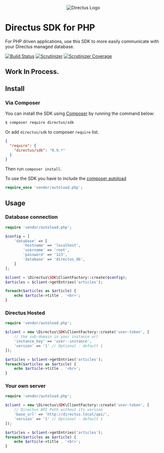 <p align="center">
<img src="https://s3.amazonaws.com/f.cl.ly/items/3Q2830043H1Y1c1F1K2D/directus-logo-stacked.png" alt="Directus Logo"/>
</p>

# Directus SDK for PHP
For PHP driven applications, use this SDK to more easily communicate with your Directus managed database.

[![Build Status](https://img.shields.io/travis/directus/directus-sdk-php.svg?style=flat-square)](https://travis-ci.org/directus/directus-sdk-php)
[![Scrutinizer](https://img.shields.io/scrutinizer/g/directus/directus-sdk-php.svg?style=flat-square)](https://scrutinizer-ci.com/g/directus/directus-sdk-php)
[![Scrutinizer Coverage](https://img.shields.io/scrutinizer/coverage/g/directus/directus-sdk-php.svg?style=flat-square)](https://scrutinizer-ci.com/g/directus/directus-sdk-php/?branch=master)

## Work In Process.

## Install

### Via Composer

You can install the SDK using [Composer](http://getcomposer.org) by running the command below:

``` bash
$ composer require directus/sdk
```

Or add `directus/sdk` to composer `require` list.
```json
{
  "require": {
    "directus/sdk": "0.9.*"
  }
}
```

Then run `composer install`.

To use the SDK you have to include the [composer autoload](https://getcomposer.org/doc/01-basic-usage.md#autoloading)

```php
require_once 'vendor/autoload.php';
```

## Usage

### Database connection
``` php
require 'vendor/autoload.php';

$config = [
    'database' => [
        'hostname' => 'localhost',
        'username' => 'root',
        'password' => '123',
        'database' => 'directus_db',
    ]
];

$client = \Directus\SDK\ClientFactory::create($config);
$articles = $client->getEntries('articles');

foreach($articles as $article) {
    echo $article->title . '<br>';
}
```

### Directus Hosted

```php
require 'vendor/autoload.php';

$client = new \Directus\SDK\ClientFactory::create('user-token', [
    // the sub-domain in your instance url
    'instance_key' => 'user--instance',
    'version' => '1' // Optional - default 1
]);

$articles = $client->getEntries('articles');
foreach($articles as $article) {
    echo $article->title . '<br>';
}
```

### Your own server

```php
require 'vendor/autoload.php';

$client = new \Directus\SDK\ClientFactory::create('user-token', [
    // Directus API Path without its version
    'base_url' => 'http://directus.local/api/',
    'version' => '1' // Optional - default 1
]);

$articles = $client->getEntries('articles');
foreach($articles as $article) {
    echo $article->title . '<br>';
}
```
